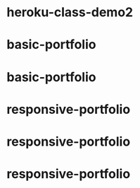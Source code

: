 # heroku-class-demo2
# basic-portfolio
# basic-portfolio
# responsive-portfolio
# responsive-portfolio
# responsive-portfolio
